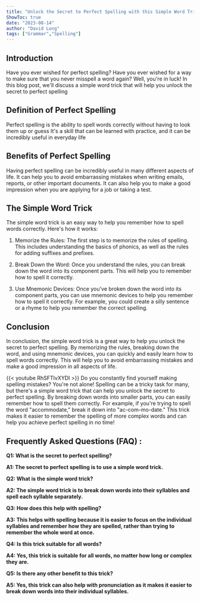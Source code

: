 ```yaml
---
title: "Unlock the Secret to Perfect Spelling with this Simple Word Trick!"
ShowToc: true 
date: "2023-08-14"
author: "David Long" 
tags: ["Grammar","Spelling"]
---
```

## Introduction
Have you ever wished for perfect spelling? Have you ever wished for a way to make sure that you never misspell a word again? Well, you're in luck! In this blog post, we'll discuss a simple word trick that will help you unlock the secret to perfect spelling 

## Definition of Perfect Spelling
Perfect spelling is the ability to spell words correctly without having to look them up or guess It's a skill that can be learned with practice, and it can be incredibly useful in everyday life

## Benefits of Perfect Spelling
Having perfect spelling can be incredibly useful in many different aspects of life. It can help you to avoid embarrassing mistakes when writing emails, reports, or other important documents. It can also help you to make a good impression when you are applying for a job or taking a test.

## The Simple Word Trick
The simple word trick is an easy way to help you remember how to spell words correctly. Here's how it works:

1. Memorize the Rules: The first step is to memorize the rules of spelling. This includes understanding the basics of phonics, as well as the rules for adding suffixes and prefixes.

2. Break Down the Word: Once you understand the rules, you can break down the word into its component parts. This will help you to remember how to spell it correctly.

3. Use Mnemonic Devices: Once you've broken down the word into its component parts, you can use mnemonic devices to help you remember how to spell it correctly. For example, you could create a silly sentence or a rhyme to help you remember the correct spelling.

## Conclusion
In conclusion, the simple word trick is a great way to help you unlock the secret to perfect spelling. By memorizing the rules, breaking down the word, and using mnemonic devices, you can quickly and easily learn how to spell words correctly. This will help you to avoid embarrassing mistakes and make a good impression in all aspects of life.

{{< youtube RhSFTIvXYDI >}} 
Do you constantly find yourself making spelling mistakes? You're not alone! Spelling can be a tricky task for many, but there's a simple word trick that can help you unlock the secret to perfect spelling. By breaking down words into smaller parts, you can easily remember how to spell them correctly. For example, if you're trying to spell the word "accommodate," break it down into "ac-com-mo-date." This trick makes it easier to remember the spelling of more complex words and can help you achieve perfect spelling in no time!

## Frequently Asked Questions (FAQ) :
**Q1: What is the secret to perfect spelling?**

**A1: The secret to perfect spelling is to use a simple word trick.**

**Q2: What is the simple word trick?**

**A2: The simple word trick is to break down words into their syllables and spell each syllable separately.**

**Q3: How does this help with spelling?**

**A3: This helps with spelling because it is easier to focus on the individual syllables and remember how they are spelled, rather than trying to remember the whole word at once.**

**Q4: Is this trick suitable for all words?**

**A4: Yes, this trick is suitable for all words, no matter how long or complex they are.**

**Q5: Is there any other benefit to this trick?**

**A5: Yes, this trick can also help with pronunciation as it makes it easier to break down words into their individual syllables.**



